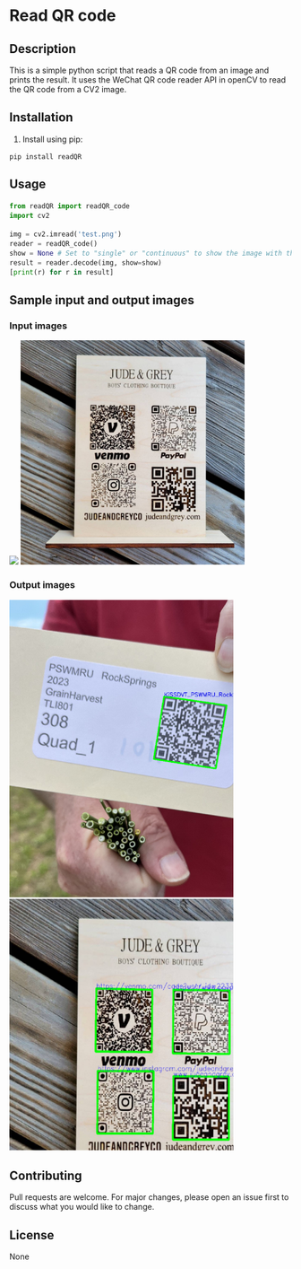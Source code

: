 # Read QR code

## Description
This is a simple python script that reads a QR code from an image and prints the result.
It uses the WeChat QR code reader API in openCV to read the QR code from a CV2 image.

## Installation
1. Install using pip:
```shell
pip install readQR
```

## Usage
```python
from readQR import readQR_code
import cv2

img = cv2.imread('test.png')
reader = readQR_code()
show = None # Set to "single" or "continuous" to show the image with the QR code highlighted for single or continuous frames (video)
result = reader.decode(img, show=show)
[print(r) for r in result]
```
##  Sample input and output images

### Input images

<img src="images/single_qr.jpeg" width="400"/> <img src="images/multiple_qr.jpg" width="400"/>

### Output images
<img src="images/single_qr_det.jpg" width="400"/> <img src="images/multiple_qr_det.jpg" width="400"/>

## Contributing
Pull requests are welcome. For major changes, please open an issue first to discuss what you would like to change.

## License
None
